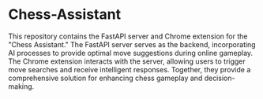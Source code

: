 # Chess-Assistant

This repository contains the FastAPI server and Chrome extension for the "Chess Assistant." The FastAPI server serves as
the backend, incorporating AI processes to provide optimal move suggestions during online gameplay. The Chrome extension
interacts with the server, allowing users to trigger move searches and receive intelligent responses. Together, they
provide a comprehensive solution for enhancing chess gameplay and decision-making.